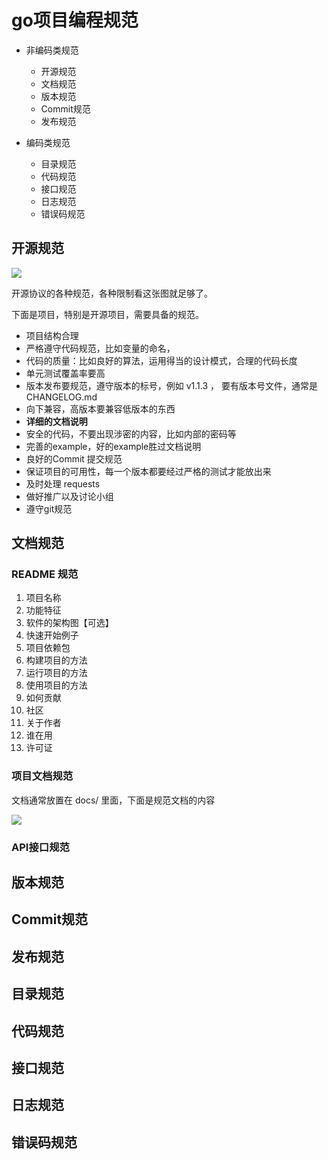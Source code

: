 # go项目编程规范

- 非编码类规范
    - 开源规范
    - 文档规范
    - 版本规范
    - Commit规范
    - 发布规范

- 编码类规范
    - 目录规范
    - 代码规范
    - 接口规范
    - 日志规范
    - 错误码规范 

## 开源规范
![](https://gitee.com/shgopher/img/raw/master/openSourceAgreement.png)

开源协议的各种规范，各种限制看这张图就足够了。

下面是项目，特别是开源项目，需要具备的规范。
- 项目结构合理
- 严格遵守代码规范，比如变量的命名，
- 代码的质量：比如良好的算法，运用得当的设计模式，合理的代码长度
- 单元测试覆盖率要高
- 版本发布要规范，遵守版本的标号，例如 v1.1.3 ， 要有版本号文件，通常是 CHANGELOG.md
- 向下兼容，高版本要兼容低版本的东西
- **详细的文档说明** 
- 安全的代码，不要出现涉密的内容，比如内部的密码等
- 完善的example，好的example胜过文档说明
- 良好的Commit 提交规范
- 保证项目的可用性，每一个版本都要经过严格的测试才能放出来
- 及时处理 requests
- 做好推广以及讨论小组
- 遵守git规范
## 文档规范
### README 规范
1. 项目名称
2. 功能特征
3. 软件的架构图【可选】
4. 快速开始例子
5. 项目依赖包
6. 构建项目的方法
7. 运行项目的方法
8. 使用项目的方法
9. 如何贡献
10. 社区
11. 关于作者
12. 谁在用
13. 许可证
### 项目文档规范
文档通常放置在 docs/ 里面，下面是规范文档的内容

![](https://gitee.com/shgopher/img/raw/master/%E6%96%87%E6%A1%A3%E8%A7%84%E8%8C%83.png)
### API接口规范

## 版本规范

## Commit规范

## 发布规范

## 目录规范

## 代码规范

## 接口规范

## 日志规范

## 错误码规范 